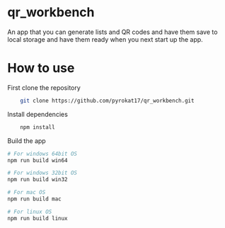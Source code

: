 # qr_workbench

An app that you can generate lists and QR codes and have them save to local storage and have them ready when you next start up the app.

# How to use

First clone the repository

```bash
    git clone https://github.com/pyrokat17/qr_workbench.git
```

Install dependencies

```bash
    npm install
```

Build the app

```bash
# For windows 64bit OS
npm run build win64

# For windows 32bit OS
npm run build win32

# For mac OS
npm run build mac

# For linux OS
npm run build linux
```
